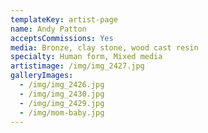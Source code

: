 ```yaml
---
templateKey: artist-page
name: Andy Patton
acceptsCommissions: Yes
media: Bronze, clay stone, wood cast resin
specialty: Human form, Mixed media
artistimage: /img/img_2427.jpg
galleryImages:
  - /img/img_2426.jpg
  - /img/img_2430.jpg
  - /img/img_2429.jpg
  - /img/mom-baby.jpg
---
```

